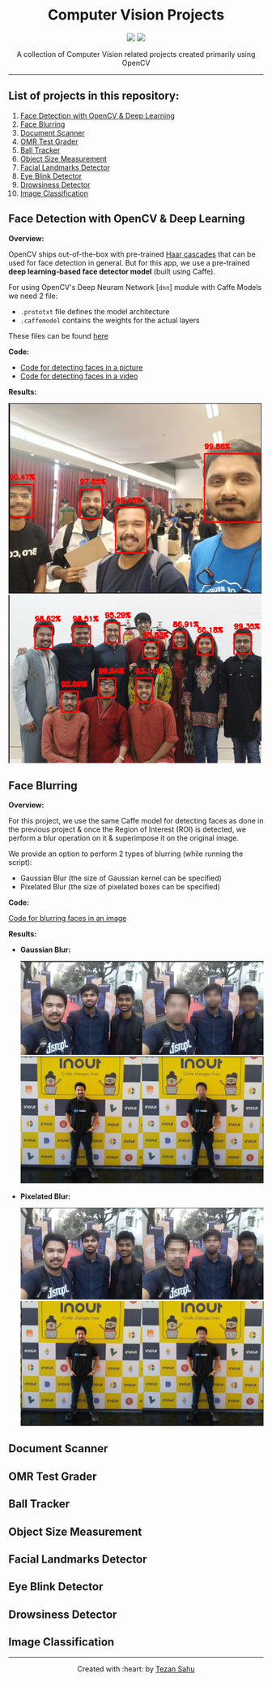 <h1 align="center">Computer Vision Projects</h1>
<p align="center">
    <img src="https://img.shields.io/badge/Made%20With-Python-blue"></img>
    <img src="https://img.shields.io/badge/Made%20With-OpenCV-red"></img>
</p>
<p align="center">A collection of Computer Vision related projects created primarily using OpenCV</p>

***

## List of projects in this repository:
1. [Face Detection with OpenCV & Deep Learning](#face-detection-with-opencv-&-deep-learning)
2. [Face Blurring](#face-blurring)
3. [Document Scanner](#document-scanner)
4. [OMR Test Grader](#omr-test-grader)
5. [Ball Tracker](#ball-tracker)
6. [Object Size Measurement](#object-size-measurement)
7. [Facial Landmarks Detector](#facial-landmarks-detector)
8. [Eye Blink Detector](#eye-blink-detector)
9. [Drowsiness Detector](#drowsiness-detector)
10. [Image Classification](#image-classification)

## Face Detection with OpenCV & Deep Learning

__Overview:__

OpenCV ships out-of-the-box with pre-trained [Haar cascades](https://docs.opencv.org/3.4/db/d28/tutorial_cascade_classifier.html) that can be used for face detection in general. But for this app, we use a pre-trained __deep learning-based face detector model__ (built using Caffe).

For using OpenCV's Deep Neuram Network [`dnn`] module with Caffe Models we need 2 file:
- `.prototxt` file defines the model architecture
- `.caffemodel` contains the weights for the actual layers

These files can be found [here](https://github.com/tezansahu/Computer_Vision_Projects/tree/master/1.%20Face%20Detection%20with%20OpenCV%20and%20Deep%20Learning/caffe-model)

__Code:__

- [Code for detecting faces in a picture](1_Face_Detection_with_OpenCV_and_Deep_Learning/detect_faces.py)
- [Code for detecting faces in a video](1_Face_Detection_with_OpenCV_and_Deep_Learning/detect_faces_video.py)

__Results:__

![](1_Face_Detection_with_OpenCV_and_Deep_Learning/results/img_1_res.png)
![](1_Face_Detection_with_OpenCV_and_Deep_Learning/results/img_2_res.png)

## Face Blurring

__Overview:__

For this project, we use the same Caffe model for detecting faces as done in the previous project & once the Region of Interest (ROI) is detected, we perform a blur operation on it & superimpose it on the original image.

We provide an option to perform 2 types of blurring (while running the script):
- Gaussian Blur (the size of Gaussian kernel can be specified)
- Pixelated Blur (the size of pixelated boxes can be specified)

__Code:__

[Code for blurring faces in an image](2_Face_Blurring/face_blur.py)

__Results:__

- __Gaussian Blur:__

  ![](2_Face_Blurring/results/img_01_res1.png)
  ![](2_Face_Blurring/results/img_02_res1.png)

- __Pixelated Blur:__

  ![](2_Face_Blurring/results/img_01_res2.png)
  ![](2_Face_Blurring/results/img_02_res2.png)

## Document Scanner



## OMR Test Grader

## Ball Tracker

## Object Size Measurement

## Facial Landmarks Detector

## Eye Blink Detector

## Drowsiness Detector

## Image Classification

***
<p align='center'>Created with :heart: by <a href="https://www.linkedin.com/in/tezan-sahu/">Tezan Sahu</a></p>

